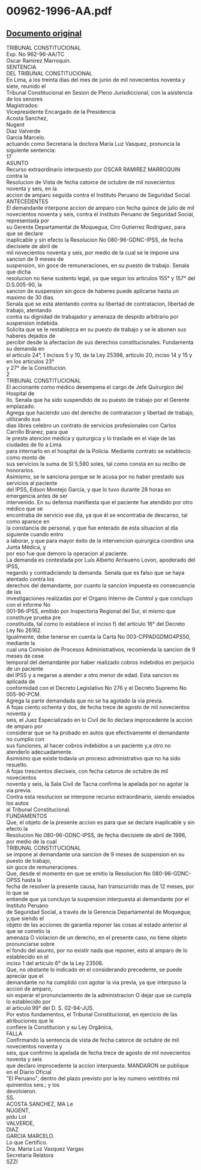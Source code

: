 
00962-1996-AA.pdf
=================
  
[Documento original](https://tc.gob.pe/jurisprudencia/1997/00962-1996-AA.pdf)  
---  
TRIBUNAL CONSTITUCIONAL  
Exp. No 962-96-AA/TC  
Oscar Ramirez Marroquin.  
SENTENCIA  
DEL TRIBUNAL CONSTITUCIONAL  
En Lima, a los treinta dias del mes de junio de mil novecientos noventa y siete, reunido el  
Tribunal Constitucional en Sesion de Pleno Jurisdiccional, con la asistencia de los senores  
Magistrados:  
Vicepresidente Encargado de la Presidencia  
Acosta Sanchez,  
Nugent  
Diaz Valverde  
Garcia Marcelo.  
actuando como Secretaria la doctora Maria Luz Vasquez, pronuncia la siguiente sentencia:  
 17  
ASUNTO  
Recurso extraordinario interpuesto por OSCAR RAMIREZ MARROQUIN contra la  
Resolucion de Vista de fecha catorce de octubre de mil novecientos noventa y seis, en la  
accion de amparo seguida contra el Instituto Peruano de Seguridad Social.  
ANTECEDENTES  
El demandante interpone accion de amparo con fecha quince de julio de mil  
novecientos noventa y seis, contra el Instituto Peruano de Seguridad Social, representada por  
su Gerente Departamental de Moquegua, Ciro Gutierrez Rodriguez, para que se declare  
inaplicable y sin efecto la Resolucion No 080-96-GDNC-IPSS, de fecha diecisiete de abril de  
mil novecientos noventa y seis, por medio de la cual se le impone una sancion de 9 meses de  
suspension, sin goce de remuneraciones, en su puesto de trabajo. Senala que dicha  
resolucion no tiene sustento legal, ya que segun los articulos 155° y 157° del D.S.005-90, la  
sancion de suspension sin goce de haberes puede aplicarse hasta un maximo de 30 dias.  
Senala que se esta atentando contra su libertad de contratacion, libertad de trabajo, atentando  
contra su dignidad de trabajador y amenaza de despido arbitrario por suspension indebida.  
Solicita que se le restablezca en su puesto de trabajo y se le abonen sus haberes dejados de  
percibir desde la afectacion de sus derechos constitucionales. Fundamenta su demanda en  
el articulo 24°, 1 incisos 5 y 10, de la Ley 25398, articulo 20, inciso 14 y 15 y en los articulos 23°  
y 27° de la Constitucion.  
2  
TRIBUNAL CONSTITUCIONAL  
El accionante como médico desempena el cargo de Jefe Quirurgico del Hospital de  
Ilo. Senala que ha sido suspendido de su puesto de trabajo por el Gerente emplazado.  
Agrega que haciendo uso del derecho de contratacion y libertad de trabajo, utilizando sus  
dias libres celebro un contrato de servicios profesionales con Carlos Carrillo Branez, para que  
le preste atencion médica y quirurgica y lo traslade en el viaje de las ciudades de llo a Lima  
para internarlo en el hospital de la Policia. Mediante contrato se establecio como monto de  
sus servicios la suma de SI 5,590 soles, tal como consta en su recibo de honorarios.  
Asimismo, se le sanciona porque se le acusa por no haber prestado sus servicios al paciente  
del IPSS, Edson Montejo Garcia, y que lo tuvo durante 28 horas en emergencia antes de ser  
intervenido. En su defensa manifiesta que el paciente fue atendido por otro médico que se  
encontraba de servicio ese dia, ya que él se encontraba de descanso, tal como aparece en  
la constancia de personal, y que fue enterado de esta situacion al dia siguiente cuando entro  
a laborar, y que para mayor éxito de la intervencion quirurgica coordino una Junta Médica, y  
por eso fue que demoro la operacion al paciente.  
La demanda es contestada por Luis Alberto Arrisueno Lovon, apoderado del IPSS,  
negando y contradiciendo la demanda. Senala que es falso que se haya atentado contra los  
derechos del demandante, por cuanto la sancion impuesta es consecuencia de las  
investigaciones realizadas por el Organo Interno de Control y que concluyo con el informe No  
001-96-IPSS, emitido por Inspectoria Regional del Sur, el mismo que constituye prueba pre  
constituida, tal como lo establece el inciso f) del articulo 16° del Decreto Ley No 26162.  
Igualmente, debe tenerse en cuenta la Carta No 003-CPPADGDMO4PS50, mediante la  
cual una Comision de Procesos Administrativos, recomienda la sancion de 9 meses de cese  
temporal del demandante por haber realizado cobros indebidos en perjuicio de un paciente  
del IPSS y a negarse a atender a otro menor de edad. Esta sancion es aplicada de  
conformidad con el Decreto Legislativo No 276 y el Decreto Supremo No 005-90-PCM.  
Agrega la parte demandada que no se ha agotado la via previa.  
A fojas ciento ochenta y dos, de fecha trece de agosto de mil novecientos noventa y  
seis, el Juez Especializado en lo Civil de llo declara improcedente la accion de amparo por  
considerar que se ha probado en autos que efectivamente el demandante no cumplio con  
sus funciones, al hacer cobros indebidos a un paciente y,a otro no atenderlo adecuadamente.  
Asimismo que existe todavia un proceso administrativo que no ha sido resuelto.  
A fojas trescientos dieciseis, con fecha catorce de octubre de mil novecientos  
noventa y seis, la Sala Civil de Tacna confirma la apelada por no agotar la via previa.  
Contra esta resolucion se interpone recurso extraordinario, siendo enviados los autos  
al Tribunal Constitucional.  
FUNDAMENTOS  
Que, el objeto de la presente accion es para que se declare inaplicable y sin efecto la  
Resolucion No 080-96-GDNC-IPSS, de fecha diecisiete de abril de 1996, por medio de la cual  
TRIBUNAL CONSTITUCIONAL  
se impone al demandante una sancion de 9 meses de suspension en su puesto de trabajo,  
sin goce de remuneraciones.  
Que, desde el momento en que se emitio la Resolucion No 080-96-GDNC-OPSS hasta la  
fecha de resolver la presente causa, han transcurrido mas de 12 meses, por lo que se  
entiende que ya concluyo la suspension interpuesta al demandante por el Instituto Peruano  
de Seguridad Social, a través de la Gerencia Departamental de Moquegua; y,que siendo el  
objeto de las acciones de garantia reponer las cosas al estado anterior al que se cometio la  
amenaza O violacion de un derecho, en el presente caso, no tiene objeto pronunciarse sobre  
el fondo del asunto, por no existir nada que reponer, esto al amparo de lo establecido en el  
inciso 1 del articulo 6° de la Ley 23506.  
Que, no obstante lo indicado en el considerando precedente, se puede apreciar que el  
demandante no ha cumplido con agotar la via previa, ya que interpuso la accion de amparo,  
sin esperar el pronunciamiento de la administracion O dejar que se cumpla lo establecido por  
el articulo 99° del D. S. 02-94-JUS.  
Por estos fundamentos, el Tribunal Constitucional, en ejercicio de las atribuciones que le  
confiere la Constitucion y su Ley Orgânica,  
FALLA  
Confirmando la sentencia de vista de fecha catorce de octubre de mil novecientos noventa y  
seis, que confirmo la apelada de fecha trece de agosto de mil novecientos noventa y seis  
que declaro improcedente la accion interpuesta. MANDARON se publique en el Diario Oficial  
"EI Peruano", dentro del plazo previsto por la ley numero veintitrés mil quinientos seis.; y los  
devolvieron.  
SS.  
ACOSTA SANCHEZ, MA Le  
NUGENT,  
pidu Lol  
VALVERDE,  
DIAZ  
GARCIA MARCELO.  
Lo que Certifico.  
Dra. Maria Luz Vasquez Vargas  
Secretaria Relatora  
SZZI